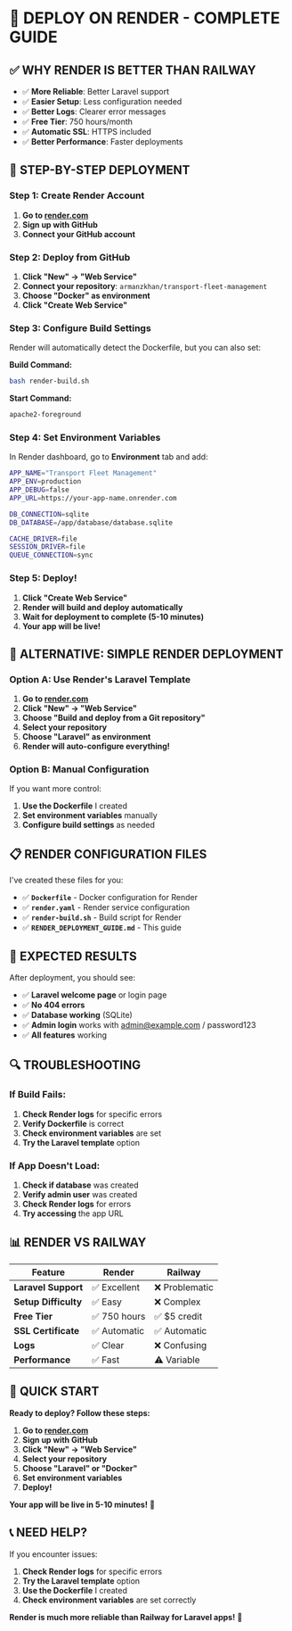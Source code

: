 # 🚀 DEPLOY ON RENDER - COMPLETE GUIDE

## **✅ WHY RENDER IS BETTER THAN RAILWAY**

- ✅ **More Reliable**: Better Laravel support
- ✅ **Easier Setup**: Less configuration needed
- ✅ **Better Logs**: Clearer error messages
- ✅ **Free Tier**: 750 hours/month
- ✅ **Automatic SSL**: HTTPS included
- ✅ **Better Performance**: Faster deployments

## **🚀 STEP-BY-STEP DEPLOYMENT**

### **Step 1: Create Render Account**
1. **Go to [render.com](https://render.com)**
2. **Sign up with GitHub**
3. **Connect your GitHub account**

### **Step 2: Deploy from GitHub**
1. **Click "New" → "Web Service"**
2. **Connect your repository**: `armanzkhan/transport-fleet-management`
3. **Choose "Docker" as environment**
4. **Click "Create Web Service"**

### **Step 3: Configure Build Settings**
Render will automatically detect the Dockerfile, but you can also set:

**Build Command:**
```bash
bash render-build.sh
```

**Start Command:**
```bash
apache2-foreground
```

### **Step 4: Set Environment Variables**
In Render dashboard, go to **Environment** tab and add:

```bash
APP_NAME="Transport Fleet Management"
APP_ENV=production
APP_DEBUG=false
APP_URL=https://your-app-name.onrender.com

DB_CONNECTION=sqlite
DB_DATABASE=/app/database/database.sqlite

CACHE_DRIVER=file
SESSION_DRIVER=file
QUEUE_CONNECTION=sync
```

### **Step 5: Deploy!**
1. **Click "Create Web Service"**
2. **Render will build and deploy automatically**
3. **Wait for deployment to complete (5-10 minutes)**
4. **Your app will be live!**

## **🔧 ALTERNATIVE: SIMPLE RENDER DEPLOYMENT**

### **Option A: Use Render's Laravel Template**
1. **Go to [render.com](https://render.com)**
2. **Click "New" → "Web Service"**
3. **Choose "Build and deploy from a Git repository"**
4. **Select your repository**
5. **Choose "Laravel" as environment**
6. **Render will auto-configure everything!**

### **Option B: Manual Configuration**
If you want more control:

1. **Use the Dockerfile** I created
2. **Set environment variables** manually
3. **Configure build settings** as needed

## **📋 RENDER CONFIGURATION FILES**

I've created these files for you:
- ✅ **`Dockerfile`** - Docker configuration for Render
- ✅ **`render.yaml`** - Render service configuration
- ✅ **`render-build.sh`** - Build script for Render
- ✅ **`RENDER_DEPLOYMENT_GUIDE.md`** - This guide

## **🎯 EXPECTED RESULTS**

After deployment, you should see:
- ✅ **Laravel welcome page** or login page
- ✅ **No 404 errors**
- ✅ **Database working** (SQLite)
- ✅ **Admin login** works with admin@example.com / password123
- ✅ **All features** working

## **🔍 TROUBLESHOOTING**

### **If Build Fails:**
1. **Check Render logs** for specific errors
2. **Verify Dockerfile** is correct
3. **Check environment variables** are set
4. **Try the Laravel template** option

### **If App Doesn't Load:**
1. **Check if database** was created
2. **Verify admin user** was created
3. **Check Render logs** for errors
4. **Try accessing** the app URL

## **📊 RENDER VS RAILWAY**

| Feature | Render | Railway |
|---------|--------|---------|
| **Laravel Support** | ✅ Excellent | ❌ Problematic |
| **Setup Difficulty** | ✅ Easy | ❌ Complex |
| **Free Tier** | ✅ 750 hours | ✅ $5 credit |
| **SSL Certificate** | ✅ Automatic | ✅ Automatic |
| **Logs** | ✅ Clear | ❌ Confusing |
| **Performance** | ✅ Fast | ⚠️ Variable |

## **🚀 QUICK START**

**Ready to deploy? Follow these steps:**

1. **Go to [render.com](https://render.com)**
2. **Sign up with GitHub**
3. **Click "New" → "Web Service"**
4. **Select your repository**
5. **Choose "Laravel" or "Docker"**
6. **Set environment variables**
7. **Deploy!**

**Your app will be live in 5-10 minutes!** 🎉

## **📞 NEED HELP?**

If you encounter issues:
1. **Check Render logs** for specific errors
2. **Try the Laravel template** option
3. **Use the Dockerfile** I created
4. **Check environment variables** are set correctly

**Render is much more reliable than Railway for Laravel apps!** 🚀
